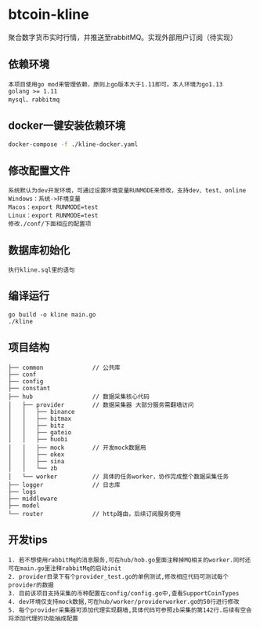 # btcoin-kline
聚合数字货币实时行情，并推送至rabbitMQ。实现外部用户订阅（待实现）



## 依赖环境
    本项目使用go mod来管理依赖，原则上go版本大于1.11即可。本人环境为go1.13
    golang >= 1.11
    mysql、rabbitmq
    
    
## docker一键安装依赖环境
```bash
docker-compose -f ./kline-docker.yaml
```
    
## 修改配置文件
    系统默认为dev开发环境，可通过设置环境变量RUNMODE来修改，支持dev、test、online
    Windows：系统->环境变量
    Macos：export RUNMODE=test
    Linux：export RUNMODE=test
    修改./conf/下面相应的配置项
 
## 数据库初始化
    执行kline.sql里的语句
   
## 编译运行
    go build -o kline main.go
    ./kline
    
## 项目结构
    ├── common              // 公共库
    ├── conf
    ├── config
    ├── constant
    ├── hub                 // 数据采集核心代码
    │   ├── provider        // 数据采集器 大部分服务需翻墙访问
    │   │   ├── binance
    │   │   ├── bitmax
    │   │   ├── bitz
    │   │   ├── gateio
    │   │   ├── huobi
    │   │   ├── mock        // 开发mock数据用
    │   │   ├── okex
    │   │   ├── sina
    │   │   └── zb
    │   └── worker          // 具体的任务worker，协作完成整个数据采集任务
    ├── logger              // 日志库
    ├── logs
    ├── middleware
    ├── model
    └── router              // http路由，后续订阅服务使用
    
## 开发tips
    1. 若不想使用rabbitMq的消息服务,可在hub/hob.go里面注释掉MQ相关的worker.同时还可在main.go里注释rabbitMq的启动init
    2. provider目录下有个provider_test.go的单例测试,修改相应代码可测试每个provider的数据
    3. 目前该项目支持采集的币种配置在config/config.go中,查看SupportCoinTypes
    4. dev环境仅支持mock数据,可在hub/worker/providerworker.go的50行进行修改
    5. 每个provider采集器可添加代理实现翻墙,具体代码可参照zb采集的第142行.后续有空会将添加代理的功能抽成配置
    
    